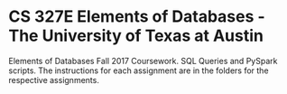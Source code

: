 # CS 327E Elements of Databases - The University of Texas at Austin
Elements of Databases Fall 2017 Coursework. SQL Queries and PySpark scripts.
The instructions for each assignment are in the folders for the respective assignments.
